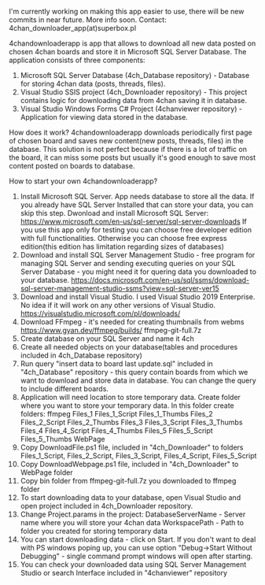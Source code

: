 I'm currently working on making this app easier to use, there will be new commits in near future. More info soon.
Contact: 4chan_downloader_app(at)superbox.pl

4chandownloaderapp is app that allows to download all new data posted on chosen 4chan boards and store it in Microsoft SQL Server Database. The application consists of three components:
1. Microsoft SQL Server Database (4ch_Database repository) - Database for storing 4chan data (posts, threads, files).
2. Visual Studio SSIS project (4ch_Downloader repository) - This project contains logic for downloading data from 4chan saving it in database.
3. Visual Studio Windows Forms C# Project (4chanviewer repository) - Application for viewing data stored in the database.

How does it work?
4chandownloaderapp downloads periodically first page of chosen board and saves new content(new posts, threads, files) in the database. This solution is not perfect because if there is a lot of traffic on the board, it can miss some posts but usually it's good enough to save most content posted on boards to database.

How to start your own  4chandownloaderapp?
1. Install Microsoft SQL Server.
App needs database to store all the data. If you already have SQL Server Installed that can store your data, you can skip this step. Dwonload and install Microsoft SQL Server:
https://www.microsoft.com/en-us/sql-server/sql-server-downloads
If you use this app only for testing you can choose free developer edition with full functionalities. Otherwise you can choose free express edition(this edition has limitation regarding sizes of databases)
2. Download and install SQL Server Management Studio - free program for managing SQL Server and sending executing queries on your SQL Server Database - you might need it for quering data you downloaded to your database.
https://docs.microsoft.com/en-us/sql/ssms/download-sql-server-management-studio-ssms?view=sql-server-ver15
3. Download and install Visual Studio. I used Visual Studio 2019 Enterprise. No idea if it will work on any other versions of Visual Studio.
https://visualstudio.microsoft.com/pl/downloads/
4. Download FFmpeg - it's needed for creating thumbnails from webms
https://www.gyan.dev/ffmpeg/builds/
ffmpeg-git-full.7z
5. Create database on your SQL Server and name it 4ch
6. Create all needed objects on your database(tables and procedures included in 4ch_Database repository)
7. Run query "insert data to board last update.sql" included in "4ch_Database" repository - this query contain boards from which we want to download and store data in database. You can change the query to include different boards.
8. Application will need location to store temporary data. Create folder where you want to store your temporary data. In this folder create folders:
ffmpeg
Files_1
Files_1_Script
Files_1_Thumbs
Files_2
Files_2_Script
Files_2_Thumbs
Files_3
Files_3_Script
Files_3_Thumbs
Files_4
Files_4_Script
Files_4_Thumbs
Files_5
Files_5_Script
Files_5_Thumbs
WebPage
9. Copy DownloadFile.ps1 file, included in "4ch_Downloader" to folders Files_1_Script, Files_2_Script, Files_3_Script, Files_4_Script, Files_5_Script
10. Copy DownloadWebpage.ps1 file, included in "4ch_Downloader" to WebPage folder
11. Copy bin folder from ffmpeg-git-full.7z you downloaded to ffmpeg folder
12. To start downloading data to your database, open Visual Studio and open project included in 4ch_Downloader repository.
13. Change Project.params in the project:
DatabaseServerName - Server name where you will store your 4chan data
WorkspacePath - Path to folder you created for storing temporary data
13. You can start downloading data - click on Start. If you don't want to deal with PS windows poping up, you can use option "Debug->Start Without Debugging" - single command prompt windows will open after starting.
14. You can check your downloaded data using SQL Server Management Studio or search Interface included in "4chanviewer" repository
